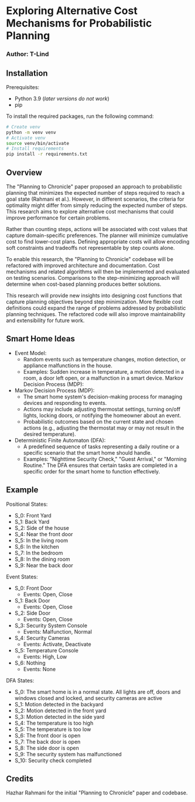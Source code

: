# Exploring Alternative Cost Mechanisms for Probabilistic Planning

### Author: T-Lind

## Installation
Prerequisites:
- Python 3.9 (*later versions do not work*)
- pip

To install the required packages, run the following command:
```bash
# Create venv
python -m venv venv
# Activate venv
source venv/bin/activate
# Install requirements
pip install -r requirements.txt
```

## Overview

The "Planning to Chronicle" paper proposed an approach to probabilistic planning that minimizes the expected number of
steps required to reach a goal state (Rahmani et al.). However, in different scenarios, the criteria for optimality
might differ from simply reducing the expected number of steps. This research aims to explore alternative cost
mechanisms that could improve performance for certain problems.

Rather than counting steps, actions will be associated with cost values that capture domain-specific preferences. The
planner will minimize cumulative cost to find lower-cost plans. Defining appropriate costs will allow encoding soft
constraints and tradeoffs not representable by step counts alone.

To enable this research, the "Planning to Chronicle" codebase will be refactored with improved architecture and
documentation. Cost mechanisms and related algorithms will then be implemented and evaluated on testing scenarios.
Comparisons to the step-minimizing approach will determine when cost-based planning produces better solutions.

This research will provide new insights into designing cost functions that capture planning objectives beyond step
minimization. More flexible cost definitions could expand the range of problems addressed by probabilistic planning
techniques. The refactored code will also improve maintainability and extensibility for future work.

## Smart Home Ideas

- Event Model:
    - Random events such as temperature changes, motion detection, or appliance malfunctions in the house.
    - Examples: Sudden increase in temperature, a motion detected in a room, a door left open, or a malfunction in a
      smart device. Markov Decision Process (MDP):
- Markov Decision Process (MDP):
    - The smart home system's decision-making process for managing devices and responding to events.
    - Actions may include adjusting thermostat settings, turning on/off lights, locking doors, or notifying the
      homeowner about an event.
    - Probabilistic outcomes based on the current state and chosen actions (e.g., adjusting the thermostat may or may
      not result in the desired temperature).
- Deterministic Finite Automaton (DFA):
    - A predefined sequence of tasks representing a daily routine or a specific scenario that the smart home should
      handle.
    - Examples: "Nighttime Security Check," "Guest Arrival," or "Morning Routine." The DFA ensures that certain tasks
      are completed in a specific order for the smart home to function effectively.

## Example
Positional States:
- S_0: Front Yard
- S_1: Back Yard
- S_2: Side of the house
- S_4: Near the front door
- S_5: In the living room
- S_6: In the kitchen
- S_7: In the bedroom
- S_8: In the dining room
- S_9: Near the back door

Event States:
- S_0: Front Door
  - Events: Open, Close
- S_1: Back Door
  - Events: Open, Close
- S_2: Side Door
  - Events: Open, Close
- S_3: Security System Console
    - Events: Malfunction, Normal
- S_4: Security Cameras
    - Events: Activate, Deactivate
- S_5: Temperature Console
    - Events: High, Low
- S_6: Nothing
    - Events: None


DFA States:
- S_0: The smart home is in a normal state. All lights are off, doors and windows closed and locked, and security cameras are active
- S_1: Motion detected in the backyard
- S_2: Motion detected in the front yard
- S_3: Motion detected in the side yard
- S_4: The temperature is too high
- S_5: The temperature is too low
- S_6: The front door is open
- S_7: The back door is open
- S_8: The side door is open
- S_9: The security system has malfunctioned
- S_10: Security check completed


## Credits

Hazhar Rahmani for the initial "Planning to Chronicle" paper and codebase.
